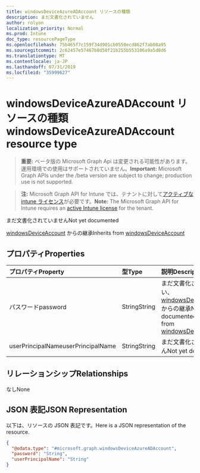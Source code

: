 ```yaml
---
title: windowsDeviceAzureADAccount リソースの種類
description: まだ文書化されていません
author: rolyon
localization_priority: Normal
ms.prod: Intune
doc_type: resourcePageType
ms.openlocfilehash: 75b465f7c159f34d901cb0550ecd862f7ab08a95
ms.sourcegitcommit: 2c62457e57467b8d50f21b255b553106a9a5d8d6
ms.translationtype: MT
ms.contentlocale: ja-JP
ms.lasthandoff: 07/31/2019
ms.locfileid: "35999627"
---
```

# <a name="windowsdeviceazureadaccount-resource-type"></a><span data-ttu-id="b5d03-103">windowsDeviceAzureADAccount リソースの種類</span><span class="sxs-lookup"><span data-stu-id="b5d03-103">windowsDeviceAzureADAccount resource type</span></span>

> <span data-ttu-id="b5d03-104">**重要:** ベータ版の Microsoft Graph Api は変更される可能性があります。運用環境での使用はサポートされていません。</span><span class="sxs-lookup"><span data-stu-id="b5d03-104">**Important:** Microsoft Graph APIs under the /beta version are subject to change; production use is not supported.</span></span>

> <span data-ttu-id="b5d03-105">**注:** Microsoft Graph API for Intune では、テナントに対して[アクティブな intune ライセンス](https://go.microsoft.com/fwlink/?linkid=839381)が必要です。</span><span class="sxs-lookup"><span data-stu-id="b5d03-105">**Note:** The Microsoft Graph API for Intune requires an [active Intune license](https://go.microsoft.com/fwlink/?linkid=839381) for the tenant.</span></span>

<span data-ttu-id="b5d03-106">まだ文書化されていません</span><span class="sxs-lookup"><span data-stu-id="b5d03-106">Not yet documented</span></span>


<span data-ttu-id="b5d03-107">[windowsDeviceAccount](../resources/intune-devices-windowsdeviceaccount.md) からの継承</span><span class="sxs-lookup"><span data-stu-id="b5d03-107">Inherits from [windowsDeviceAccount](../resources/intune-devices-windowsdeviceaccount.md)</span></span>

## <a name="properties"></a><span data-ttu-id="b5d03-108">プロパティ</span><span class="sxs-lookup"><span data-stu-id="b5d03-108">Properties</span></span>
|<span data-ttu-id="b5d03-109">プロパティ</span><span class="sxs-lookup"><span data-stu-id="b5d03-109">Property</span></span>|<span data-ttu-id="b5d03-110">型</span><span class="sxs-lookup"><span data-stu-id="b5d03-110">Type</span></span>|<span data-ttu-id="b5d03-111">説明</span><span class="sxs-lookup"><span data-stu-id="b5d03-111">Description</span></span>|
|:---|:---|:---|
|<span data-ttu-id="b5d03-112">パスワード</span><span class="sxs-lookup"><span data-stu-id="b5d03-112">password</span></span>|<span data-ttu-id="b5d03-113">String</span><span class="sxs-lookup"><span data-stu-id="b5d03-113">String</span></span>|<span data-ttu-id="b5d03-114">まだ文書化されていない、[windowsDeviceAccount](../resources/intune-devices-windowsdeviceaccount.md) からの継承</span><span class="sxs-lookup"><span data-stu-id="b5d03-114">Not yet documented Inherited from [windowsDeviceAccount](../resources/intune-devices-windowsdeviceaccount.md)</span></span>|
|<span data-ttu-id="b5d03-115">userPrincipalName</span><span class="sxs-lookup"><span data-stu-id="b5d03-115">userPrincipalName</span></span>|<span data-ttu-id="b5d03-116">String</span><span class="sxs-lookup"><span data-stu-id="b5d03-116">String</span></span>|<span data-ttu-id="b5d03-117">まだ文書化されていません</span><span class="sxs-lookup"><span data-stu-id="b5d03-117">Not yet documented</span></span>|

## <a name="relationships"></a><span data-ttu-id="b5d03-118">リレーションシップ</span><span class="sxs-lookup"><span data-stu-id="b5d03-118">Relationships</span></span>
<span data-ttu-id="b5d03-119">なし</span><span class="sxs-lookup"><span data-stu-id="b5d03-119">None</span></span>

## <a name="json-representation"></a><span data-ttu-id="b5d03-120">JSON 表記</span><span class="sxs-lookup"><span data-stu-id="b5d03-120">JSON Representation</span></span>
<span data-ttu-id="b5d03-121">以下は、リソースの JSON 表記です。</span><span class="sxs-lookup"><span data-stu-id="b5d03-121">Here is a JSON representation of the resource.</span></span>
<!-- {
  "blockType": "resource",
  "@odata.type": "microsoft.graph.windowsDeviceAzureADAccount"
}
-->
``` json
{
  "@odata.type": "#microsoft.graph.windowsDeviceAzureADAccount",
  "password": "String",
  "userPrincipalName": "String"
}
```





